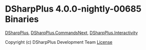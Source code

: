 # DSharpPlus 4.0.0-nightly-00685 Binaries
 [DSharpPlus](https://nuget.emzi0767.com/gallery/package/DSharpPlus/4.0.0-nightly-00699),
 [DSharpPlus.CommandsNext](https://nuget.emzi0767.com/gallery/package/DSharpPlus.CommandsNext/4.0.0-nightly-00699),
 [DSharpPlus.Interactivity](https://nuget.emzi0767.com/gallery/package/DSharpPlus.Interactivity/4.0.0-nightly-00699)

Copyright (c) DSharpPlus Development Team
[License](https://github.com/DSharpPlus/DSharpPlus/blob/master/LICENSE)
